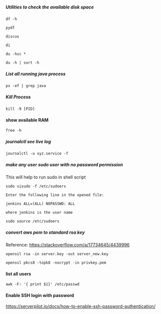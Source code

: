 ##### Utilities to check the available disk space

```
df -h

pydf

discus

di

du -hsc *

du -h | sort -h
```

##### List all running java process

```
ps -ef | grep java
```

##### Kill Process

```
kill -9 [PID]
```

#### show available RAM

```
free -h
```

##### journalctl see live log

```
journalctl -u xyz.service -f
```


##### make any user sudo user with no password permission

This will help to run sudo in shell script

```
sudo visudo -f /etc/sudoers

Enter the following line in the opened file:

jenkins ALL=(ALL) NOPASSWD: ALL

where jenkins is the user name

sudo source /etc/sudoers
```

##### convert aws pem to standard rsa key

Reference: https://stackoverflow.com/a/17734645/4439996
```
openssl rsa -in server.key -out server_new.key

openssl pkcs8 -topk8 -nocrypt -in privkey.pem
```

#### list all users

``` 
awk -F: '{ print $1}' /etc/passwd
```

#### Enable SSH login with password

https://serverpilot.io/docs/how-to-enable-ssh-password-authentication/
